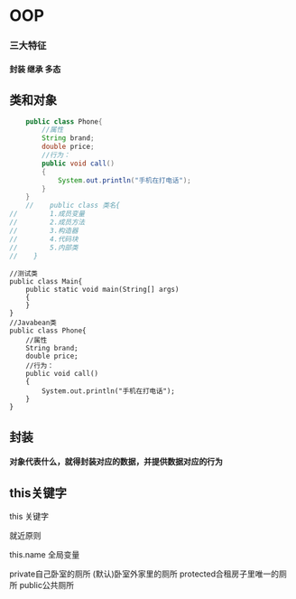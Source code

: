 # OOP

### 三大特征

#### 封装 继承 多态

## 类和对象

```java
    public class Phone{
        //属性
        String brand;
        double price;
        //行为：
        public void call()
        {
            System.out.println("手机在打电话");
        }
    }
    //    public class 类名{
//        1.成员变量
//        2.成员方法
//        3.构造器
//        4.代码块
//        5.内部类
//    }
```

```
//测试类
public class Main{
    public static void main(String[] args)
    {
    }
}
//Javabean类
public class Phone{
    //属性
    String brand;
   	double price;
   	//行为：
    public void call()
    {
        System.out.println("手机在打电话");
    }
}
```

## 封装

#### 对象代表什么，就得封装对应的数据，并提供数据对应的行为





## this关键字

this 关键字

就近原则

this.name  全局变量





private自己卧室的厕所 (默认)卧室外家里的厕所 protected合租房子里唯一的厕所 public公共厕所
